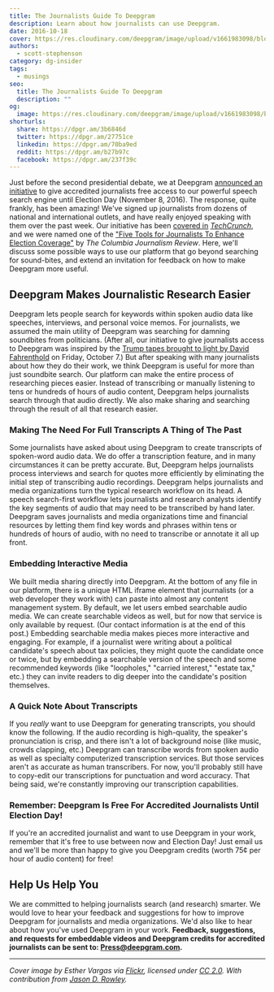 ```yaml
---
title: The Journalists Guide To Deepgram
description: Learn about how journalists can use Deepgram.
date: 2016-10-18
cover: https://res.cloudinary.com/deepgram/image/upload/v1661983098/blog/the-journalists-guide-to-deepgram/placeholder-post-image%402x.jpg
authors:
  - scott-stephenson
category: dg-insider
tags:
  - musings
seo:
  title: The Journalists Guide To Deepgram
  description: ""
og:
  image: https://res.cloudinary.com/deepgram/image/upload/v1661983098/blog/the-journalists-guide-to-deepgram/placeholder-post-image%402x.jpg
shorturls:
  share: https://dpgr.am/3b6846d
  twitter: https://dpgr.am/27751ce
  linkedin: https://dpgr.am/70ba9ed
  reddit: https://dpgr.am/b27b97c
  facebook: https://dpgr.am/237f39c
---
```


Just before the second presidential debate, we at Deepgram [announced an initiative](https://blog.deepgram.com/new-tech-lets-journalists-find-damning-soundbites/) to give accredited journalists free access to our powerful speech search engine until Election Day (November 8, 2016). The response, quite frankly, has been amazing! We've signed up journalists from dozens of national and international outlets, and have really enjoyed speaking with them over the past week. Our initiative has been [covered in](https://techcrunch.com/2016/10/10/deepgrams-speech-search-engine-is-now-free-for-journalists-until-election-day/) [_TechCrunch_](https://techcrunch.com/2016/10/10/deepgrams-speech-search-engine-is-now-free-for-journalists-until-election-day/), and we were named one of the ["Five Tools for Journalists To Enhance Election Coverage"](http://www.cjr.org/innovations/trump_clinton_journalist_technology.php) by _The Columbia Journalism Review_. Here, we'll discuss some possible ways to use our platform that go beyond searching for sound-bites, and extend an invitation for feedback on how to make Deepgram more useful.

## Deepgram Makes Journalistic Research Easier

Deepgram lets people search for keywords within spoken audio data like speeches, interviews, and personal voice memos. For journalists, we assumed the main utility of Deepgram was searching for damning soundbites from politicians. (After all, our initiative to give journalists access to Deepgram was inspired by the [Trump tapes brought to light by David Fahrenthold](https://www.washingtonpost.com/politics/trump-recorded-having-extremely-lewd-conversation-about-women-in-2005/2016/10/07/3b9ce776-8cb4-11e6-bf8a-3d26847eeed4_story.html) on Friday, October 7.) But after speaking with many journalists about how they do their work, we think Deepgram is useful for more than just soundbite search. Our platform can make the entire process of researching pieces easier. Instead of transcribing or manually listening to tens or hundreds of hours of audio content, Deepgram helps journalists search through that audio directly. We also make sharing and searching through the result of all that research easier.

### Making The Need For Full Transcripts A Thing of The Past

Some journalists have asked about using Deepgram to create transcripts of spoken-word audio data. We do offer a transcription feature, and in many circumstances it can be pretty accurate. But, Deepgram helps journalists process interviews and search for quotes more efficiently by eliminating the initial step of transcribing audio recordings. Deepgram helps journalists and media organizations turn the typical research workflow on its head. A speech search-first workflow lets journalists and research analysts identify the key segments of audio that may need to be transcribed by hand later. Deepgram saves journalists and media organizations time and financial resources by letting them find key words and phrases within tens or hundreds of hours of audio, with no need to transcribe or annotate it all up front.

### Embedding Interactive Media

We built media sharing directly into Deepgram. At the bottom of any file in our platform, there is a unique HTML iframe element that journalists (or a web developer they work with) can paste into almost any content management system. By default, we let users embed searchable audio media. We can create searchable videos as well, but for now that service is only available by request. (Our contact information is at the end of this post.) Embedding searchable media makes pieces more interactive and engaging. For example, if a journalist were writing about a political candidate's speech about tax policies, they might quote the candidate once or twice, but by embedding a searchable version of the speech and some recommended keywords (like "loopholes," "carried interest," "estate tax," etc.) they can invite readers to dig deeper into the candidate's position themselves.

### A Quick Note About Transcripts

If you _really_ want to use Deepgram for generating transcripts, you should know the following. If the audio recording is high-quality, the speaker's pronunciation is crisp, and there isn't a lot of background noise (like music, crowds clapping, etc.) Deepgram can transcribe words from spoken audio as well as specialty computerized transcription services. But those services aren't as accurate as human transcribers. For now, you'll probably still have to copy-edit our transcriptions for punctuation and word accuracy. That being said, we're constantly improving our transcription capabilities.

### Remember: Deepgram Is Free For Accredited Journalists Until Election Day!

If you're an accredited journalist and want to use Deepgram in your work, remember that it's free to use between now and Election Day! Just email us and we'll be more than happy to give you Deepgram credits (worth 75¢ per hour of audio content) for free!

## Help Us Help You

We are committed to helping journalists search (and research) smarter. We would love to hear your feedback and suggestions for how to improve Deepgram for journalists and media organizations. We'd also like to hear about how you've used Deepgram in your work. **Feedback, suggestions, and requests for embeddable videos and Deepgram credits for accredited journalists can be sent to: [Press@deepgram.com](mailto:deepgram.comnull).**

* * *

_Cover image by Esther Vargas via [Flickr](https://www.flickr.com/photos/esthervargasc/10948923353/in/photolist-hFw6sz-q8jyMs-4rWiK4-39u1L1-4USXkP-4APB4-pUUqXC-a6PfMX-dHvtNv-2EsH-pU8X3S-nDEban-oZ5oJ4-qu62Qk-phyqDt-oLHdEZ-fUMosn-oLXpj7-8dKxYh-4znP1S-nU75Kf-bmpkZL-aqykCF-nty92e-7WBLGb-ibooom-dHCMz1-9qDWdY-gMKoH2-ntxC6e-oLYSA2-gJhdXA-5oSLxP-fKqEDR-72igL-fKqDge-fKH9vE-nVQMeR-fn4osQ-9bEDFW-hXAZxo-hMRLQu-fKHehE-mZMJ9F-8YXGCD-7tKj3w-9dXq9U-87DwDi-9azv56-7S4dnp), licensed under [CC 2.0](https://creativecommons.org/licenses/by-sa/2.0/)._ _With contribution from [Jason D. Rowley](http://jasondrowley.com/)._
